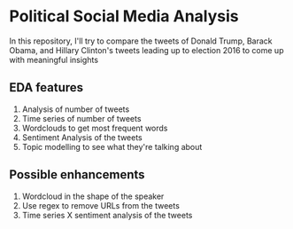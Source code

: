 # Political Social Media Analysis
In this repository, I'll try to compare the tweets of Donald Trump, Barack Obama, and Hillary Clinton's tweets leading up to election 2016 to come up with meaningful insights 

## EDA features
1. Analysis of number of tweets
2. Time series of number of tweets
3. Wordclouds to get most frequent words
4. Sentiment Analysis of the tweets
5. Topic modelling to see what they're talking about


## Possible enhancements
1. Wordcloud in the shape of the speaker
2. Use regex to remove URLs from the tweets
3. Time series X sentiment analysis of the tweets
